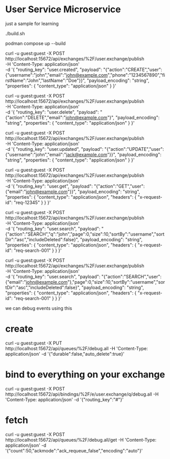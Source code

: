 # User Service Microservice
just a sample for learning

./build.sh

podman compose up --build

curl -u guest:guest -X POST \
  http://localhost:15672/api/exchanges/%2F/user.exchange/publish \
  -H 'Content-Type: application/json' \
  -d '{
    "routing_key": "user.created",
    "payload": "{\"action\":\"CREATE\",\"user\":{\"username\":\"john\",\"email\":\"john@example.com\",\"phone\":\"1234567890\",\"firstName\":\"John\",\"lastName\":\"Doe\"}}",
    "payload_encoding": "string",
    "properties": { "content_type": "application/json" }
  }'


curl -u guest:guest -X POST http://localhost:15672/api/exchanges/%2F/user.exchange/publish \
  -H 'Content-Type: application/json' \
  -d '{
    "routing_key": "user.delete",
    "payload": "{\"action\":\"DELETE\",\"email\":\"john@example.com\"}",
    "payload_encoding": "string",
    "properties": { "content_type": "application/json" }
  }'


  curl -u guest:guest -X POST \
  http://localhost:15672/api/exchanges/%2F/user.exchange/publish \
  -H 'Content-Type: application/json' \
  -d '{
    "routing_key": "user.updated",
    "payload": "{\"action\":\"UPDATE\",\"user\":{\"username\":\"john\",\"email\":\"jack@example.com\"}}",
    "payload_encoding": "string",
    "properties": { "content_type": "application/json" }
  }'

curl -u guest:guest -X POST \
  http://localhost:15672/api/exchanges/%2F/user.exchange/publish \
  -H 'Content-Type: application/json' \
  -d '{
    "routing_key": "user.get",
    "payload": "{\"action\":\"GET\",\"user\":{\"email\":\"john@example.com\"}}",
    "payload_encoding": "string",
    "properties": {
      "content_type": "application/json",
      "headers": {
        "x-request-id": "req-12345"
      }
    }
  }'



curl -u guest:guest -X POST \
  http://localhost:15672/api/exchanges/%2F/user.exchange/publish \
  -H 'Content-Type: application/json' \
  -d '{
    "routing_key": "user.search",
    "payload": "{\"action\":\"SEARCH\",\"q\":\"john\",\"page\":0,\"size\":10,\"sortBy\":\"username\",\"sortDir\":\"asc\",\"includeDeleted\":false}",
    "payload_encoding": "string",
    "properties": {
      "content_type": "application/json",
      "headers": {
        "x-request-id": "req-search-001"
      }
    }
  }'


curl -u guest:guest -X POST \
  http://localhost:15672/api/exchanges/%2F/user.exchange/publish \
  -H 'Content-Type: application/json' \
  -d '{
    "routing_key": "user.search",
    "payload": "{\"action\":\"SEARCH\",\"user\":{\"email\":\"john@example.com\"},\"page\":0,\"size\":10,\"sortBy\":\"username\",\"sortDir\":\"asc\",\"includeDeleted\":false}",
    "payload_encoding": "string",
    "properties": {
      "content_type": "application/json",
      "headers": {
        "x-request-id": "req-search-001"
      }
    }
  }'



 we can debug events using this 

# create
curl -u guest:guest -X PUT http://localhost:15672/api/queues/%2F/debug.all -H 'Content-Type: application/json' -d '{"durable":false,"auto_delete":true}'
# bind to everything on your exchange
curl -u guest:guest -X POST http://localhost:15672/api/bindings/%2F/e/user.exchange/q/debug.all -H 'Content-Type: application/json' -d '{"routing_key":"#"}'
# fetch
curl -u guest:guest -X POST http://localhost:15672/api/queues/%2F/debug.all/get -H 'Content-Type: application/json' -d '{"count":50,"ackmode":"ack_requeue_false","encoding":"auto"}'